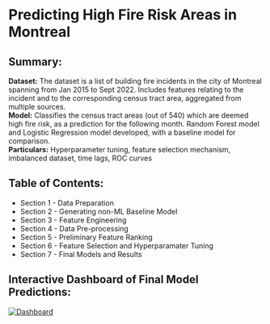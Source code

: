 # Predicting High Fire Risk Areas in Montreal

## Summary:
**Dataset:** The dataset is a list of building fire incidents in the city of Montreal spanning from Jan 2015 to Sept 2022. Includes features relating to the  incident and to the corresponding census tract area, aggregated from multiple sources.  
**Model:** Classifies the census tract areas (out of 540) which are deemed high fire risk, as a prediction for the following month. Random Forest model and Logistic Regression model developed, with a baseline model for comparison.  
**Particulars:** Hyperparameter tuning, feature selection mechanism, imbalanced dataset, time lags, ROC curves

## Table of Contents:
* Section 1 - Data Preparation
* Section 2 - Generating non-ML Baseline Model
* Section 3 - Feature Engineering
* Section 4 - Data Pre-processing
* Section 5 - Preliminary Feature Ranking
* Section 6 - Feature Selection and Hyperparamater Tuning
* Section 7 - Final Models and Results

## Interactive Dashboard of Final Model Predictions:
<div class='tableauPlaceholder' id='viz1677615047607' style='position: relative'><noscript><a href='https://public.tableau.com/views/ModelResults-HighRiskFireAreasMontreal/Dashboard?:language=en-US&publish=yes&:display_count=n&:origin=viz_share_link'><img alt='Dashboard ' src='https:&#47;&#47;public.tableau.com&#47;static&#47;images&#47;Mo&#47;ModelResults-HighRiskFireAreasMontreal&#47;Dashboard&#47;1_rss.png' style='border: none' /></a></noscript><object class='tableauViz'  style='display:none;'><param name='host_url' value='https%3A%2F%2Fpublic.tableau.com%2F' /> <param name='embed_code_version' value='3' /> <param name='site_root' value='' /><param name='name' value='ModelResults-HighRiskFireAreasMontreal&#47;Dashboard' /><param name='tabs' value='no' /><param name='toolbar' value='yes' /><param name='static_image' value='https:&#47;&#47;public.tableau.com&#47;static&#47;images&#47;Mo&#47;ModelResults-HighRiskFireAreasMontreal&#47;Dashboard&#47;1.png' /> <param name='animate_transition' value='yes' /><param name='display_static_image' value='yes' /><param name='display_spinner' value='yes' /><param name='display_overlay' value='yes' /><param name='display_count' value='yes' /><param name='language' value='en-US' /><param name='filter' value='publish=yes' /></object></div>